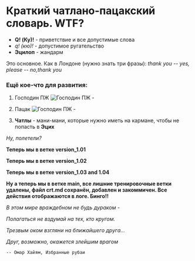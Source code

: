 # Краткий чатлано-пацакский словарь. WTF? #
* **Q! (Ку)!** - приветствие и все допустимые слова 
* *q! (кю)!* - допустимое ругательство
* __Эцилоп__ - жандарм

Это основное. Как в Лондоне (нужно знать три фразы): *thank you  --  yes, please  -- no,thank you* 
### Ещё кое-что для развития: ###

1. Господин ПЖ ![Господин ПЖ -](kadafi.jpg)

2. Пацак ![Господин ПЖ -](bp13.jpg)

3. **Чатлы** - мани-мани, которые нужно иметь на кармане, чтобы не попасть в __Эцих__

*Ну, полетели?*

__Теперь мы в ветке version_1.01__

__Теперь мы в ветке version_1.02__

__Теперь мы в ветке version_1.03 and 1.04__

__Ну а теперь мы в ветке main, все лишние тренировочные ветки удалены, файл crt.md сохранён, добавлен и закоммичен.  Все действия отображаются в логе. Бинго!!__

*В этом мире враждебном не будь дураком -*

*Полагаться не вздумай на тех, кто кругом.*

*Трезвым оком взгляни на ближайшего друга...*

*Друг, возможно, окажется злейшим врагом*

    -- Омар Хайям, Избранные рубаи